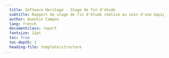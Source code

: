 ```yaml
---
  title: Software Heritage - Stage de fin d'étude
  subtitle: Rapport de stage de fin d'étude réalisé au sein d'une équipe développant un projet libre
  author: Quentin Campos
  lang: french
  documentclass: report
  fontsize: 12pt
  toc: True
  toc-depth: 1
  heading-file: template/structure
...
```

